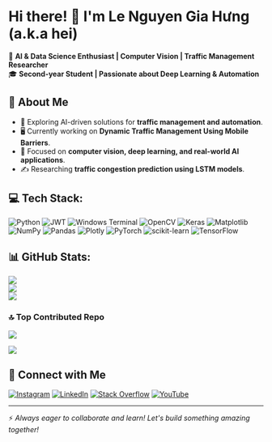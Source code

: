 # Hi there! 👋 I'm Le Nguyen Gia Hưng (a.k.a hei)

🚀 **AI & Data Science Enthusiast | Computer Vision | Traffic Management Researcher**  
🎓 **Second-year Student | Passionate about Deep Learning & Automation**  

## 🔹 About Me  
- 🧠 Exploring AI-driven solutions for **traffic management and automation**.  
- 🖥️ Currently working on **Dynamic Traffic Management Using Mobile Barriers**.  
- 🎯 Focused on **computer vision, deep learning, and real-world AI applications**.  
- ✍️ Researching **traffic congestion prediction using LSTM models**.  

## 💻 Tech Stack:
![Python](https://img.shields.io/badge/python-3670A0?style=for-the-badge&logo=python&logoColor=ffdd54) ![JWT](https://img.shields.io/badge/JWT-black?style=for-the-badge&logo=JSON%20web%20tokens) ![Windows Terminal](https://img.shields.io/badge/Windows%20Terminal-%234D4D4D.svg?style=for-the-badge&logo=windows-terminal&logoColor=white) ![OpenCV](https://img.shields.io/badge/opencv-%23white.svg?style=for-the-badge&logo=opencv&logoColor=white) ![Keras](https://img.shields.io/badge/Keras-%23D00000.svg?style=for-the-badge&logo=Keras&logoColor=white) ![Matplotlib](https://img.shields.io/badge/Matplotlib-%23ffffff.svg?style=for-the-badge&logo=Matplotlib&logoColor=black) ![NumPy](https://img.shields.io/badge/numpy-%23013243.svg?style=for-the-badge&logo=numpy&logoColor=white) ![Pandas](https://img.shields.io/badge/pandas-%23150458.svg?style=for-the-badge&logo=pandas&logoColor=white) ![Plotly](https://img.shields.io/badge/Plotly-%233F4F75.svg?style=for-the-badge&logo=plotly&logoColor=white) ![PyTorch](https://img.shields.io/badge/PyTorch-%23EE4C2C.svg?style=for-the-badge&logo=PyTorch&logoColor=white) ![scikit-learn](https://img.shields.io/badge/scikit--learn-%23F7931E.svg?style=for-the-badge&logo=scikit-learn&logoColor=white) ![TensorFlow](https://img.shields.io/badge/TensorFlow-%23FF6F00.svg?style=for-the-badge&logo=TensorFlow&logoColor=white)

## 📊 GitHub Stats:
![](https://github-readme-stats.vercel.app/api?username=hei1sme&theme=dark&hide_border=false&include_all_commits=true&count_private=false)<br/>
![](https://nirzak-streak-stats.vercel.app/?user=hei1sme&theme=dark&hide_border=false)<br/>
![](https://github-readme-stats.vercel.app/api/top-langs/?username=hei1sme&theme=dark&hide_border=false&include_all_commits=true&count_private=false&layout=compact)

### 🔝 Top Contributed Repo
![](https://github-contributor-stats.vercel.app/api?username=hei1sme&limit=5&theme=dark&combine_all_yearly_contributions=true)

[![](https://visitcount.itsvg.in/api?id=hei1sme&icon=0&color=13)](https://visitcount.itsvg.in)

## 🔹 Connect with Me  
[![Instagram](https://img.shields.io/badge/Instagram-%23E4405F.svg?logo=Instagram&logoColor=white)](https://instagram.com/hei.isme) [![LinkedIn](https://img.shields.io/badge/LinkedIn-%230077B5.svg?logo=linkedin&logoColor=white)](https://linkedin.com/in/le-nguyen-gia-hung) [![Stack Overflow](https://img.shields.io/badge/-Stackoverflow-FE7A16?logo=stack-overflow&logoColor=white)](https://stackoverflow.com/users/25495769) [![YouTube](https://img.shields.io/badge/YouTube-%23FF0000.svg?logo=YouTube&logoColor=white)](https://youtube.com/@hei_isme) 


---

⚡ *Always eager to collaborate and learn! Let's build something amazing together!*  
